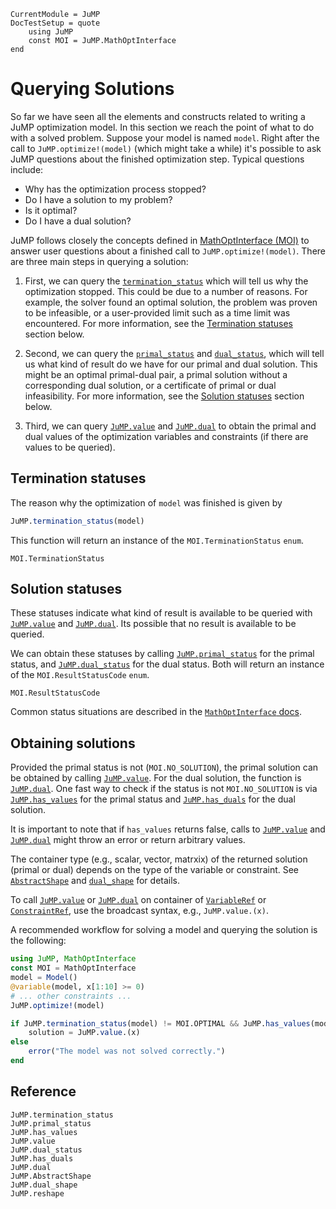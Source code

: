 ```@meta
CurrentModule = JuMP
DocTestSetup = quote
    using JuMP
    const MOI = JuMP.MathOptInterface
end
```

# Querying Solutions

So far we have seen all the elements and constructs related to writing a JuMP
optimization model. In this section we reach the point of what to do with a
solved problem. Suppose your model is named `model`. Right after the call to
`JuMP.optimize!(model)` (which might take a while) it's possible to ask JuMP
questions about the finished optimization step. Typical questions include:
 - Why has the optimization process stopped?
 - Do I have a solution to my problem?
 - Is it optimal?
 - Do I have a dual solution?

JuMP follows closely the concepts defined in [MathOptInterface (MOI)](https://github.com/JuliaOpt/MathOptInterface.jl)
to answer user questions about a finished call to `JuMP.optimize!(model)`. There
are three main steps in querying a solution:

 1. First, we can query the [`termination_status`](@ref) which will tell us why
    the optimization stopped. This could be due to a number of reasons. For
    example, the solver found an optimal solution, the problem was proven to be
    infeasible, or a user-provided limit such as a time limit was encountered.
    For more information, see the [Termination statuses](@ref) section below.

 2. Second, we can query the [`primal_status`](@ref) and [`dual_status`](@ref),
    which will tell us what kind of result do we have for our primal and dual
    solution. This might be an optimal primal-dual pair, a primal solution
    without a corresponding dual solution, or a certificate of primal or dual
    infeasibility. For more information, see the [Solution statuses](@ref)
    section below.

 3. Third, we can query [`JuMP.value`](@ref) and [`JuMP.dual`](@ref) to obtain
    the primal and dual values of the optimization variables and constraints (if
    there are values to be queried).

## Termination statuses

The reason why the optimization of `model` was finished is given by
```julia
JuMP.termination_status(model)
```

This function will return an instance of the `MOI.TerminationStatus` `enum`.

```@docs
MOI.TerminationStatus
```

## Solution statuses

These statuses indicate what kind of result is available to be queried
with [`JuMP.value`](@ref) and [`JuMP.dual`](@ref). Its possible that no result
is available to be queried.

We can obtain these statuses by calling [`JuMP.primal_status`](@ref) for the
primal status, and [`JuMP.dual_status`](@ref) for the dual status. Both will
return an instance of the `MOI.ResultStatusCode` `enum`.

```@docs
MOI.ResultStatusCode
```

Common status situations are described in the [`MathOptInterface` docs](http://www.juliaopt.org/MathOptInterface.jl/v0.8/apimanual/#Common-status-situations-1).

## Obtaining solutions

Provided the primal status is not (`MOI.NO_SOLUTION`), the primal solution can
be obtained by calling [`JuMP.value`](@ref). For the dual solution, the function
is [`JuMP.dual`](@ref). One fast way to check if the status is not
`MOI.NO_SOLUTION` is via [`JuMP.has_values`](@ref) for the primal status and
[`JuMP.has_duals`](@ref) for the dual solution.

It is important to note that if `has_values` returns false, calls to
[`JuMP.value`](@ref) and [`JuMP.dual`](@ref) might throw an error or return
arbitrary values.

The container type (e.g., scalar, vector, matrxix) of the returned solution
(primal or dual) depends on the type of the variable or constraint. See
[`AbstractShape`](@ref) and [`dual_shape`](@ref) for details.

To call [`JuMP.value`](@ref) or [`JuMP.dual`](@ref) on container of
[`VariableRef`](@ref) or [`ConstraintRef`](@ref), use the broadcast syntax,
e.g., `JuMP.value.(x)`.

A recommended workflow for solving a model and querying the solution is the
following:
```julia
using JuMP, MathOptInterface
const MOI = MathOptInterface
model = Model()
@variable(model, x[1:10] >= 0)
# ... other constraints ...
JuMP.optimize!(model)

if JuMP.termination_status(model) != MOI.OPTIMAL && JuMP.has_values(model)
    solution = JuMP.value.(x)
else
    error("The model was not solved correctly.")
end
```

## Reference

```@docs
JuMP.termination_status
JuMP.primal_status
JuMP.has_values
JuMP.value
JuMP.dual_status
JuMP.has_duals
JuMP.dual
JuMP.AbstractShape
JuMP.dual_shape
JuMP.reshape
```
